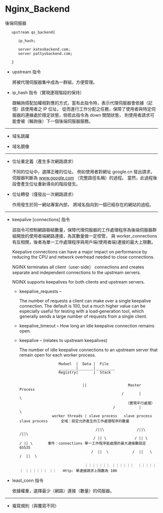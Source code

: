 # Nginx_Backend
後端伺服器


       upstream qs_backend{
       
          ip_hash;
          
          server katesbackend.com;
          server pattysbackend.com;
       
       }


* upstream 指令

   將被代理伺服器集中成為一群組，方便管理。

* ip_hash 指令（實現連現階段的保持）

   跟輪詢搭配加權相對應的方式，當有此指令時，表示代理伺服器會依據（記憶）該使用者之 IP 位址，
   從而進行工作分配之任務，保障了使用者與特定伺服器的連線處於穩定狀態，倘若此指令為 down 關閉狀態，
   則使用者請求可能會被（輪詢後）下一個後端伺服器服務。

------------------------

* 域名跳躍

* 域名鏡像

------------------------

* 位址重定義（產生多次網路請求）

  不同的位址中，選擇正確的位址。
  例如使用者對網址 google.cn 發出請求，伺服器判斷為 www.google.com （完整路徑名稱）的過程。
  當然，此過程後段會產生位址重新導向的階段發生。

* 位址轉發（僅發出一次網路請求）

  作用發生於同一網站專案內部，
  將域名指向到一個已經存在的網站的過程。
  
------------------------

* keepalive [connections] 指令

   該指令可控制網路聯結數量，保障代理伺服器的工作處理程序為後端伺服器群組開放的使用者端網路連接，為其數量做一定控管，
   與 worker_connections 有反相關，後者為單一工作處理程序與用戶端(使用者端)連接的最大上限數。
   
   Keepalive connections can have a major impact on performance by reducing the CPU and network overhead needed to close connections.
       
   NGINX terminates all client（user-side） connections and creates separate and independent connections to the upstream servers. 

   NGINX supports keepalives for both clients and upstream servers. 

    * keepalive_requests – 
      
      The number of requests a client can make over a single keepalive connection. 
      The default is 100, but a much higher value can be especially useful for testing with a load‑generation tool, which generally sends a large number of requests from a single client.

    * keepalive_timeout – 
       How long an idle keepalive connection remains open.

    * keepalive – (relates to upstream keepalives)
      
      The number of idle keepalive connections to an upstream server that remain open for each worker process. 



                            Moduel  |  Data |  File
                            ________|_______|_________
                            Registry|       |  Stack
                            
                            
                                       ||                   Master Process
                                                         /       |         \
                                                           （實現平行處理）
                                                     /           |            \
                         worker threads | slave process   slave process   slave process      全域：設定允許產生的工作處理程序的數量
                         
                                             /||\               /||\             /||\         
                                            / || \             / || \           / || \       事件：connections 單一工作程序能處理的最大連接數設定  65535  
                                           /  ||  \           /  ||   \        /  ||  \    
                                           
                                        ｜｜｜｜｜｜｜ ｜｜｜｜｜｜  ｜｜｜｜｜｜ ｜｜｜｜｜｜ ｜｜   Http: 單連接請求上限數為 100                             





* least_conn 指令

  依據權重，選擇最少（網路）連接（數量）的伺服器。

------------------------

* 複寫規則（與覆寫不同）


